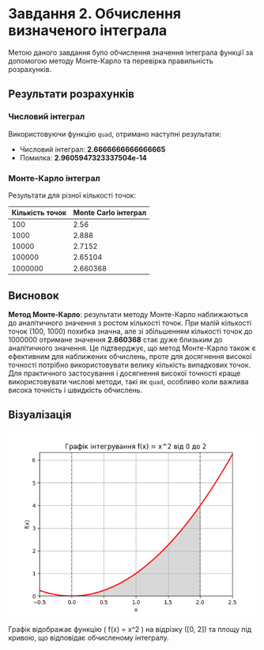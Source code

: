 # Завдання 2. Обчислення визначеного інтеграла

Метою даного завдання було обчислення значення інтеграла функції за допомогою методу Монте-Карло та перевірка правильність розрахунків.

## Результати розрахунків

### Числовий інтеграл
Використовуючи функцію `quad`, отримано наступні результати:
- Числовий інтеграл: **2.6666666666666665**
- Помилка: **2.9605947323337504e-14**

### Монте-Карло інтеграл
Результати для різної кількості точок:

| Кількість точок | Monte Carlo інтеграл |
|-----------------|-----------------------|
| 100             | 2.56                  |
| 1000            | 2.888                 |
| 10000           | 2.7152                |
| 100000          | 2.65104               |
| 1000000         | 2.660368             |


## Висновок

 **Метод Монте-Карло**: результати методу Монте-Карло наближаються до аналітичного значення з ростом кількості точок. При малій кількості точок (100, 1000) похибка значна, але зі збільшенням кількості точок до 1000000 отримане значення **2.660368** стає дуже близьким до аналітичного значення. Це підтверджує, що метод Монте-Карло також є ефективним для наближених обчислень, проте для досягнення високої точності потрібно використовувати велику кількість випадкових точок. Для практичного застосування і досягнення високої точності краще використовувати числові методи, такі як `quad`, особливо коли важлива висока точність і швидкість обчислень.

## Візуалізація

![Графік інтегрування](graph.png)

Графік відображає функцію \( f(x) = x^2 \) на відрізку \([0, 2]\) та площу під кривою, що відповідає обчисленому інтегралу.
